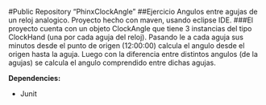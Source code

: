 #Public Repository “PhinxClockAngle”
##Ejercicio Angulos entre agujas de un reloj analogico. Proyecto hecho con maven, usando eclipse IDE.
###El proyecto cuenta con un objeto ClockAngle que tiene 3 instancias del tipo ClockHand (una por cada aguja del reloj). Pasando le a cada aguja sus minutos desde el punto de origen (12:00:00) calcula el angulo desde el origen hasta la aguja. Luego con la diferencia entre distintos angulos (de la agujas) se calcula el angulo comprendido entre dichas agujas.

**Dependencies:**
- Junit

